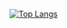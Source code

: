 
[![Top Langs](https://github-readme-stats.vercel.app/api/top-langs/?username=Pribess)](https://github.com/metleeha)
